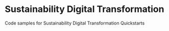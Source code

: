 # Sustainability Digital Transformation
Code samples for Sustainability Digital Transformation Quickstarts
